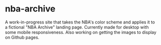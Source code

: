 # nba-archive

A work-in-progress site that takes the NBA's color scheme and applies it to a fictional "NBA Archive" landing page. Currently made for desktop with some mobile responsiveness. Also working on getting the images to display on Github pages.
